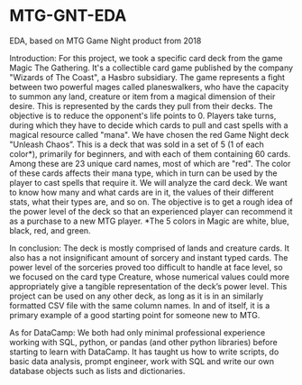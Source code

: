 # MTG-GNT-EDA
EDA, based on MTG Game Night product from 2018


Introduction:
  For this project, we took a specific card deck from the game Magic The Gathering. It's a collectible card game published by the company "Wizards of The Coast", a Hasbro subsidiary. The game represents a fight between two powerful mages called planeswalkers, who have the capacity to summon any land, creature or item from a magical dimension of their desire. This is represented by the cards they pull from their decks. The objective is to reduce the opponent's life points to 0. Players take turns, during which they have to decide which cards to pull and cast spells with a magical resource called "mana".
  We have chosen the red Game Night deck "Unleash Chaos”. This is a deck that was sold in a set of 5 (1 of each color*), primarily for beginners, and with each of them containing 60 cards. Among these are 23 unique card names, most of which are "red". The color of these cards affects their mana type, which in turn can be used by the player to cast spells that require it.
  We will analyze the card deck. We want to know how many and what cards are in it, the values of their different stats, what their types are, and so on. The objective is to get a rough idea of the power level of the deck so that an experienced player can recommend it as a purchase to a new MTG player.
  *The 5 colors in Magic are white, blue, black, red, and green.

In conclusion:
  The deck is mostly comprised of lands and creature cards. It also has a not insignificant amount of sorcery and instant typed cards. The power level of the sorceries proved too difficult to handle at face level, so we focused on the card type Creature, whose numerical values could more appropriately give a tangible representation of the deck’s power level. This project can be used on any other deck, as long as it is in an similarly formatted CSV file with the same column names. In and of itself, it is a primary example of a good starting point for someone new to MTG.

As for DataCamp:
  We both had only minimal professional experience working with SQL, python, or pandas (and other python libraries) before starting to learn with DataCamp. It has taught us how to write scripts, do basic data analysis, prompt engineer, work with SQL and write our own database objects such as lists and dictionaries.

